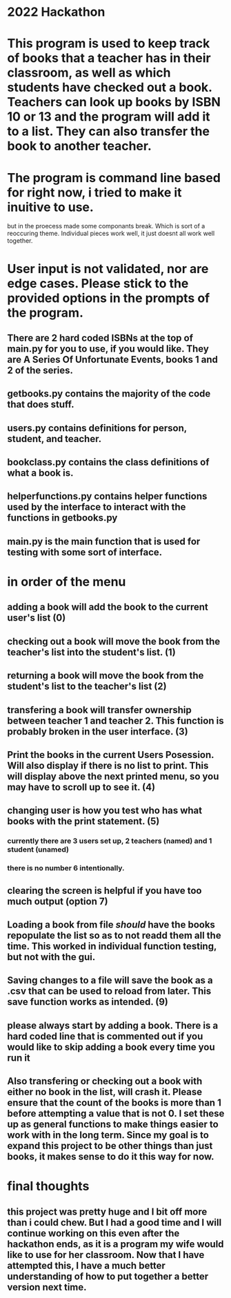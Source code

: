 # 2022 Hackathon
# This program is used to keep track of books that a teacher has in their classroom, as well as which students have checked out a book. Teachers can look up books by ISBN 10 or 13 and the program will add it to a list. They can also transfer the book to another teacher. 
# The program is command line based for right now, i tried to make it inuitive to use.
but in the proecess made some componants break. Which is sort of a reoccuring theme. Individual pieces work well, it just doesnt all work well together. 
# User input is not validated, nor are edge cases. Please stick to the provided options in the prompts of the program. 
## There are 2 hard coded ISBNs at the top of main.py for you to use, if you would like. They are A Series Of Unfortunate Events, books 1 and 2 of the series. 
## getbooks.py contains the majority of the code that does stuff. 
## users.py contains definitions for person, student, and teacher. 
## bookclass.py contains the class definitions of what a book is. 
## helperfunctions.py contains helper functions used by the interface to interact with the functions in getbooks.py 
## main.py is the main function that is used for testing with some sort of interface.

# in order of the menu
## adding a book will add the book to the current user's list (0)
## checking out a book will move the book from the teacher's list into the student's list. (1)

## returning a book will move the book from the student's list to the teacher's list (2)

## transfering a book will transfer ownership between teacher 1 and teacher 2. This function is probably broken in the user interface. (3)

## Print the books in the current Users Posession. Will also display if there is no list to print. This will display above the next printed menu, so you may have to scroll up to see it. (4)

## changing user is how you test who has what books with the print statement. (5)
### currently there are 3 users set up, 2 teachers (named) and 1 student (unamed) 
### there is no number 6 intentionally. 
## clearing the screen is helpful if you have too much output (option 7)
## Loading a book from file _should_ have the books repopulate the list so as to not readd them all the time. This worked in individual function testing, but not with the gui. 
## Saving changes to a file will save the book as a .csv that can be used to reload from later. This save function works as intended. (9)

## please always start by adding a book. There is a hard coded line that is commented out if you would like to skip adding a book every time you run it 
## Also transfering or checking out a book with either no book in the list, will crash it. Please ensure that the count of the books is more than 1 before attempting a value that is not 0. I set these up as general functions to make things easier to work with in the long term. Since my goal is to expand this project to be other things than just books, it makes sense to do it this way for now. 

# final thoughts
## this project was pretty huge and I bit off more than i could chew. But I had a good time and I will continue working on this even after the hackathon ends, as it is a program my wife would like to use for her classroom. Now that I have attempted this, I have a much better understanding of how to put together a better version next time. 
